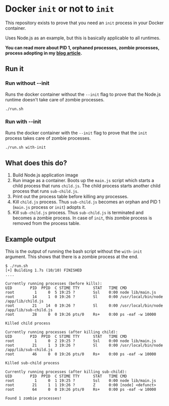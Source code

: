 
# Docker `init` or not to `init`

This repository exists to prove that you need an `init` process in your Docker container.

Uses Node.js as an example, but this is basically applicable to all runtimes.

**You can read more about PID 1, orphaned processes, zombie processes, process adopting in my [blog article](https://daveiscoding.com/why-do-you-need-an-init-process-inside-your-docker-container-pid-1).**

## Run it

### Run without --init

Runs the docker container without the `--init` flag to prove that the Node.js runtime doesn't take care of zombie processes.

```bash
./run.sh
```

### Run with --init

Runs the docker container with the `--init` flag to prove that the `init` process takes care of zombie processes.

```bash
./run.sh with-init
```

## What does this do?

1. Build Node.js application image
2. Run image as a container. Boots up the `main.js` script which starts a child process that runs `child.js`. The child process starts another child process that runs `sub-child.js`.
3. Print out the process table before killing any processes.
4. Kill `child.js` process. Thus `sub-child.js` becomes an orphan and PID 1 (`main.js` process or `init`) adopts it.
5. Kill `sub-child.js` process. Thus `sub-child.js` is terminated and becomes a zombie process. In case of `init`, this zombie process is removed from the process table.

## Example output

This is the output of running the bash script without the `with-init` argument. This shows that there is a zombie process at the end.

```
$ ./run.sh
[+] Building 1.7s (10/10) FINISHED
....

Currently running processes (before kills):
UID        PID  PPID  C STIME TTY      STAT   TIME CMD
root         1     0  5 19:25 ?        Ssl    0:00 node lib/main.js
root        14     1  0 19:26 ?        Sl     0:00 /usr/local/bin/node /app/lib/child.js
root        21    14  0 19:26 ?        Sl     0:00 /usr/local/bin/node /app/lib/sub-child.js
root        28     0  0 19:26 pts/0    Rs+    0:00 ps -eaf -w 10000

Killed child process

Currently running processes (after killing child):
UID        PID  PPID  C STIME TTY      STAT   TIME CMD
root         1     0  2 19:25 ?        Ssl    0:00 node lib/main.js
root        21     1  3 19:26 ?        Sl     0:00 /usr/local/bin/node /app/lib/sub-child.js
root        46     0  0 19:26 pts/0    Rs+    0:00 ps -eaf -w 10000

Killed sub-child process

Currently running processes (after killing sub-child):
UID        PID  PPID  C STIME TTY      STAT   TIME CMD
root         1     0  1 19:25 ?        Ssl    0:00 node lib/main.js
root        21     1  1 19:26 ?        Z      0:00 [node] <defunct>
root        64     0  0 19:26 pts/0    Rs+    0:00 ps -eaf -w 10000

Found 1 zombie processes!
```
